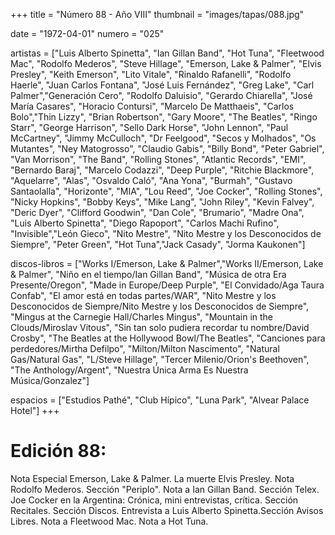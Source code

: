 +++
title = "Número  88 - Año VIII"
thumbnail = "images/tapas/088.jpg"

date = "1972-04-01"
numero = "025"

artistas = ["Luis Alberto Spinetta", "Ian Gillan Band", "Hot Tuna", "Fleetwood Mac", "Rodolfo Mederos", "Steve Hillage", "Emerson, Lake & Palmer", "Elvis Presley", "Keith Emerson", "Lito Vitale", "Rinaldo Rafanelli", "Rodolfo Haerle", "Juan Carlos Fontana", "José Luis Fernández", "Greg Lake", "Carl Palmer","Generación Cero", "Rodolfo Daluisio", "Gerardo Chiarella", "José María Casares", "Horacio Contursi", "Marcelo De Matthaeis", "Carlos Bolo","Thin Lizzy", "Brian Robertson", "Gary Moore", "The Beatles", "Ringo Starr", "George Harrison", "Sello Dark Horse", "John Lennon", "Paul McCartney", "Jimmy McCulloch", "Dr Feelgood", "Secos y Molhados", "Os Mutantes", "Ney Matogrosso", "Claudio Gabis", "Billy Bond", "Peter Gabriel", "Van Morrison", "The Band", "Rolling Stones", "Atlantic Records", "EMI", "Bernardo Baraj", "Marcelo Codazzi", "Deep Purple", "Ritchie Blackmore", "Aquelarre", "Alas", "Osvaldo Caló", "Ana Yona", "Burmah", "Gustavo Santaolalla", "Horizonte", "MIA", "Lou Reed", "Joe Cocker",  "Rolling Stones", "Nicky Hopkins", "Bobby Keys", "Mike Lang", "John Riley", "Kevin Falvey", "Deric Dyer", "Clifford Goodwin", "Dan Cole", "Brumario", "Madre Ona", "Luis Alberto Spinetta", "Diego Rapoport", "Carlos Machi Rufino", "Invisible","León Gieco", "Nito Mestre", "Nito Mestre y los Desconocidos de Siempre", "Peter Green", "Hot Tuna","Jack Casady", "Jorma Kaukonen"]

discos-libros = ["Works I/Emerson, Lake & Palmer","Works II/Emerson, Lake & Palmer", "Niño en el tiempo/Ian Gillan Band", "Música de otra Era Presente/Oregon", "Made in Europe/Deep Purple", "El Convidado/Aga Taura Confab", "El amor está en todas partes/WAR", "Nito Mestre y los Desconocidos de Siempre/Nito Mestre y los Desconocidos de Siempre", "Mingus at the Carnegie Hall/Charles Mingus", "Mountain in the Clouds/Miroslav Vitous", "Sin tan solo pudiera recordar tu nombre/David Crosby", 
"The Beatles at the Hollywood Bowl/The Beatles", "Canciones para perdedores/Mirtha Defilpo", "Milton/Milton Nascimento", "Natural Gas/Natural Gas", "L/Steve Hillage",
"Tercer Milenio/Orion's Beethoven", "The Anthology/Argent", "Nuestra Única Arma Es Nuestra Música/Gonzalez"] 

espacios = ["Estudios Pathé", "Club Hípico", "Luna Park", "Alvear Palace Hotel"]
+++

# Edición 88: 
Nota Especial Emerson, Lake & Palmer. La muerte Elvis Presley. Nota Rodolfo Mederos. Sección "Periplo". Nota a Ian Gillan Band. Sección Telex. Joe Cocker en la Argentina: Crónica, mini entrevistas, crítica. Sección Recitales. Sección Discos. Entrevista a Luis Alberto Spinetta.Sección Avisos Libres. Nota a Fleetwood Mac. Nota a Hot Tuna.
